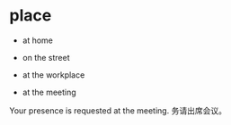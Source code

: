 # place

- at home

- on the street

- at the workplace

- at the meeting

Your presence is requested at the meeting.
务请出席会议。


